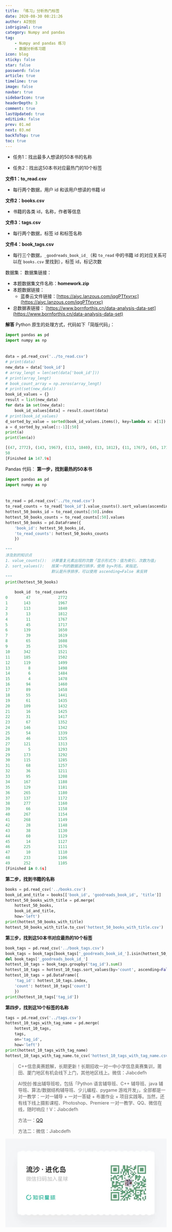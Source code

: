 ```yaml
---
title: 「练习」分析热门标签
date: 2020-08-30 08:21:26
author: AI悦创
isOriginal: true
category: Numpy and pandas
tag:
    - Numpy and pandas 练习
    - 数据分析练习题
icon: blog
sticky: false
star: false
password: false
article: true
timeline: true
image: false
navbar: true
sidebarIcon: true
headerDepth: 3
comment: true
lastUpdated: true
editLink: false
prev: 01.md
next: 03.md
backToTop: true
toc: true
---
```


*   任务1：找出最多人想读的50本书的名称
    
*   任务2：找出这50本书对应最热门的10个标签
    

**文件1：to\_read.csv**

*   每行两个数据，用户 id 和该用户想读的书籍 id

**文件2：books.csv**

*   书籍的各类 id，名称，作者等信息

**文件3：tags.csv**

*   每行两个数据，标签 id 和标签名称

**文件4：book\_tags.csv**

*   每行三个数据，`_goodreads_book_id_`（和 `to_read` 中的书籍 id 的对应关系可以在 `books.csv` 里找到），标签 id，标记次数

数据集： 数据集链接：

*   本题数据集文件名称：**homework.zip**
*   本题数据链接：
    *   蓝奏云文件链接：[https://aiyc.lanzous.com/iqgPTfxyrxc](https://aiyc.lanzous.com/iqgPTfxyrxc)
*   总数据表链接： [https://www.bornforthis.cn/data-analysis-data-set](https://www.bornforthis.cn/data-analysis-data-set)

**解答** Python 原生的处理方式，代码如下「简版代码」：

```python
import pandas as pd
import numpy as np


data = pd.read_csv('../to_read.csv')
# print(data)
new_data = data['book_id']
# array_lengt = len(set(data['book_id']))
# print(array_lengt)
# book_count_array = np.zeros(array_lengt)
# print(set(new_data))
book_id_values = {}
result = list(new_data)
for data in set(new_data):
    book_id_values[data] = result.count(data)
# print(book_id_values)
d_sorted_by_value = sorted(book_id_values.items(), key=lambda x: x[1]) # 根据字典值的升序排序
a = d_sorted_by_value[::-1][:50]
print(a)
print(len(a))
```

```python
[(47, 2772), (143, 1967), (113, 1840), (13, 1812), (11, 1767), (45, 1717), (139, 1650), (39, 1619), (65, 1608), (35, 1576), (342, 1521), (185, 1502), (119, 1499), (8, 1498), (6, 1484), (4, 1478), (94, 1460), (89, 1458), (55, 1441), (61, 1435), (109, 1432), (16, 1425), (31, 1417), (67, 1352), (146, 1342), (54, 1339), (46, 1325), (121, 1313), (5, 1293), (173, 1292), (115, 1285), (68, 1257), (36, 1211), (95, 1208), (167, 1188), (129, 1181), (265, 1180), (137, 1172), (277, 1160), (66, 1158), (267, 1154), (268, 1149), (28, 1148), (38, 1130), (60, 1129), (14, 1127), (225, 1111), (10, 1110), (233, 1106), (252, 1105)]
50
[Finished in 147.9s]
```

Pandas 代码： **第一步，找到最热的50本书**

```python
import pandas as pd
import numpy as np


to_read = pd.read_csv('../to_read.csv')
to_read_counts = to_read['book_id'].value_counts().sort_values(ascending=False)
hottest_50_books_id = to_read_counts[:50].index
hottest_50_books_counts = to_read_counts[:50].values
hottest_50_books = pd.DataFrame({
    'book_id': hottest_50_books_id,
    'to_read_counts': hottest_50_books_counts
    })

"""
涉及到的知识点
1. value_counts():  计算重复元素出现的次数「显示形式为：值为索引，次数为值」
2. sort_values():   按某一列的数据进行排序，使用 by=列名，来指定。 
                    默认是升序排序，可以使用 ascending=False 来反转
"""
print(hottest_50_books)
```

```python
    book_id  to_read_counts
0        47            2772
1       143            1967
2       113            1840
3        13            1812
4        11            1767
5        45            1717
6       139            1650
7        39            1619
8        65            1608
9        35            1576
10      342            1521
11      185            1502
12      119            1499
13        8            1498
14        6            1484
15        4            1478
16       94            1460
17       89            1458
18       55            1441
19       61            1435
20      109            1432
21       16            1425
22       31            1417
23       67            1352
24      146            1342
25       54            1339
26       46            1325
27      121            1313
28        5            1293
29      173            1292
30      115            1285
31       68            1257
32       36            1211
33       95            1208
34      167            1188
35      129            1181
36      265            1180
37      137            1172
38      277            1160
39       66            1158
40      267            1154
41      268            1149
42       28            1148
43       38            1130
44       60            1129
45       14            1127
46      225            1111
47       10            1110
48      233            1106
49      252            1105
[Finished in 0.6s]
```

**第二步，找到书籍的名称**

```python
books = pd.read_csv('../books.csv')
book_id_and_title = books[['book_id', 'goodreads_book_id', 'title']]
hottest_50_books_with_title = pd.merge(
    hottest_50_books, 
    book_id_and_title, 
    how='left')
print(hottest_50_books_with_title)
hottest_50_books_with_title.to_csv('hottest_50_books_with_title.csv')
```

**第三步，找到这50本书对应最热的10个标签**

```python
book_tags = pd.read_csv('../book_tags.csv')
book_tags = book_tags[book_tags['_goodreads_book_id_'].isin(hottest_50_books_with_title['goodreads_book_id'])]
del book_tags['_goodreads_book_id_']
hottest_10_tags = book_tags.groupby('tag_id').sum()
hottest_10_tags = hottest_10_tags.sort_values(by='count', ascending=False)[:10]
hottest_10_tags = pd.DataFrame({
    'tag_id': hottest_10_tags.index,
    'count': hottest_10_tags['count']
    })
print(hottest_10_tags['tag_id'])
```

**第四步，找到这10个标签的名称**

```python
tags = pd.read_csv('../tags.csv')
hottest_10_tags_with_tag_name = pd.merge(
    hottest_10_tags,
    tags,
    on='tag_id',
    how='left')
print(hottest_10_tags_with_tag_name)
hottest_10_tags_with_tag_name.to_csv('hottest_10_tags_with_tag_name.csv')
```

> C++信息奥赛题解，长期更新！长期招收一对一中小学信息奥赛集训，莆田、厦门地区有机会线下上门，其他地区线上。微信：Jiabcdefh

> AI悦创·推出辅导班啦，包括「Python 语言辅导班、C++ 辅导班、java 辅导班、算法/数据结构辅导班、少儿编程、pygame 游戏开发」，全部都是一对一教学：一对一辅导 + 一对一答疑 + 布置作业 + 项目实践等。当然，还有线下线上摄影课程、Photoshop、Premiere 一对一教学、QQ、微信在线，随时响应！V：Jiabcdefh
>
> 方法一：[QQ](http://wpa.qq.com/msgrd?v=3&uin=1432803776&site=qq&menu=yes)
>
> 方法二：微信：Jiabcdefh

![](./04.assets/zsxq.jpg)


